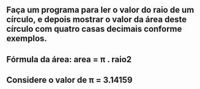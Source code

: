 ## Faça um programa para ler o valor do raio de um círculo, e depois mostrar o valor da área deste círculo com quatro casas decimais conforme exemplos.
## Fórmula da área: area = π . raio2
## Considere o valor de π = 3.14159
